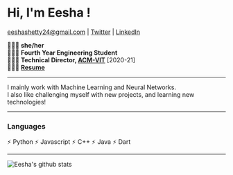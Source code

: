 # Hi, I'm Eesha !
<a href="mailto:eeshashetty24@gmail.com">eeshashetty24@gmail.com</a> | <a href="https://twitter.com/eeshashetty24">Twitter</a> | <a href="https://linkedin.com/in/eeshashetty">LinkedIn</a></p>

🧚🏽‍♀️ **she/her**<br>
🧚🏽‍♀️ **Fourth Year Engineering Student**<br>
🧚🏽‍♀️ **Technical Director, [ACM-VIT](https://github.com/ACM-VIT)** [2020-21]<br>
🧚🏽‍♀️ **[Resume](https://github.com/eeshashetty/eeshashetty/raw/main/resume.pdf)**

---

I mainly work with Machine Learning and Neural Networks. <br>
I also like challenging myself with new projects, and learning new technologies! 

---

### Languages
⚡ Python
⚡ Javascript
⚡ C++
⚡ Java
⚡ Dart

---

![Eesha's github stats](https://github-readme-stats.vercel.app/api?username=eeshashetty&show_icons=true&theme=dark)
